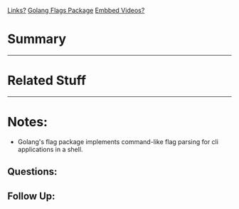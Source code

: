 [Links?](#)
[Golang Flags Package](https://pkg.go.dev/flag)
[Embbed Videos?](#)
# Summary

----
# Related Stuff

----
# Notes:
- Golang's flag package implements command-like flag parsing for cli applications in a shell.

## Questions:

## Follow Up:
